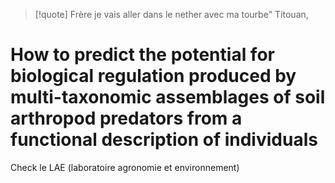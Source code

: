 
>[!quote] Frère je vais aller dans le nether avec ma tourbe" 
>Titouan, 

# How to predict the potential for biological regulation produced by multi-taxonomic assemblages of soil arthropod predators from a functional description of individuals 









Check le LAE (laboratoire agronomie et environnement)
